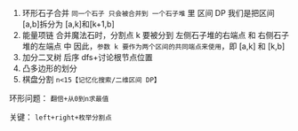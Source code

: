 1. 环形石子合并
   `同一个石子 只会被合并到 一个石子堆` 里
   区间 DP 我们是把区间 [a,b]拆分为 [a,k]和[k+1,b]
2. 能量项链
   合并魔法石时，分割点 k 要被分到 左侧石子堆的右端点 和 右侧石子堆的左端点 中
   因此，`参数 k 要作为两个区间的共同端点来使用`，即 [a,k] 和 [k,b]
3. 加分二叉树
   后序 dfs+讨论根节点位置
4. 凸多边形的划分
5. 棋盘分割
   `n<15【记忆化搜索/二维区间 DP】`

环形问题：
`翻倍+从0到n求最值`

关键：
`left+right+枚举分割点`
